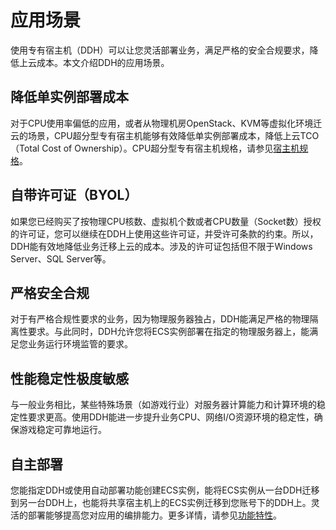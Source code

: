 # 应用场景

使用专有宿主机（DDH）可以让您灵活部署业务，满足严格的安全合规要求，降低上云成本。本文介绍DDH的应用场景。

## 降低单实例部署成本

对于CPU使用率偏低的应用，或者从物理机房OpenStack、KVM等虚拟化环境迁云的场景，CPU超分型专有宿主机能够有效降低单实例部署成本，降低上云TCO（Total Cost of Ownership）。CPU超分型专有宿主机规格，请参见[宿主机规格](/cn.zh-CN/产品简介/宿主机规格.md)。

## 自带许可证（BYOL）

如果您已经购买了按物理CPU核数、虚拟机个数或者CPU数量（Socket数）授权的许可证，您可以继续在DDH上使用这些许可证，并受许可条款的约束。所以，DDH能有效地降低业务迁移上云的成本。涉及的许可证包括但不限于Windows Server、SQL Server等。

## 严格安全合规

对于有严格合规性要求的业务，因为物理服务器独占，DDH能满足严格的物理隔离性要求。与此同时，DDH允许您将ECS实例部署在指定的物理服务器上，能满足您业务运行环境监管的要求。

## 性能稳定性极度敏感

与一般业务相比，某些特殊场景（如游戏行业）对服务器计算能力和计算环境的稳定性要求更高。使用DDH能进一步提升业务CPU、网络I/O资源环境的稳定性，确保游戏稳定可靠地运行。

## 自主部署

您能指定DDH或使用自动部署功能创建ECS实例，能将ECS实例从一台DDH迁移到另一台DDH上，也能将共享宿主机上的ECS实例迁移到您账号下的DDH上。灵活的部署能够提高您对应用的编排能力。更多详情，请参见[功能特性](/cn.zh-CN/产品简介/功能特性/功能特性.md)。

